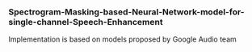 ### Spectrogram-Masking-based-Neural-Network-model-for-single-channel-Speech-Enhancement
Implementation is  based on models proposed by Google Audio  team

